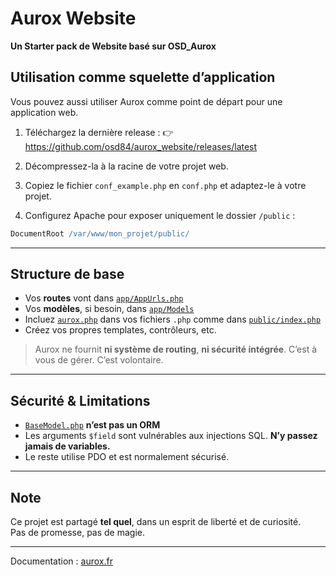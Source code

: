 # Aurox Website

**Un Starter pack de Website basé sur OSD_Aurox**



## Utilisation comme squelette d’application

Vous pouvez aussi utiliser Aurox comme point de départ pour une application web.

1. Téléchargez la dernière release :
   👉  https://github.com/osd84/aurox_website/releases/latest

2. Décompressez-la à la racine de votre projet web.


3. Copiez le fichier `conf_example.php` en `conf.php` et adaptez-le à votre projet.

5. Configurez Apache pour exposer uniquement le dossier `/public` :

```apache
DocumentRoot /var/www/mon_projet/public/
```

---

## Structure de base

* Vos **routes** vont dans [`app/AppUrls.php`](app/AppUrls.php)
* Vos **modèles**, si besoin, dans [`app/Models`](app/Models)
* Incluez [`aurox.php`](aurox.php) dans vos fichiers `.php` comme dans [`public/index.php`](public/index.php)
* Créez vos propres templates, contrôleurs, etc.

> Aurox ne fournit **ni système de routing**, **ni sécurité intégrée**.
> C’est à vous de gérer. C’est volontaire.

---

## Sécurité & Limitations

* [`BaseModel.php`](src/OsdAurox/BaseModel.php) **n’est pas un ORM**
* Les arguments `$field` sont vulnérables aux injections SQL. **N’y passez jamais de variables.**
* Le reste utilise PDO et est normalement sécurisé.

---

## Note 

Ce projet est partagé **tel quel**, dans un esprit de liberté et de curiosité. <br>
Pas de promesse, pas de magie.

---

Documentation : [aurox.fr](https://aurox.fr)


